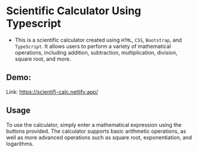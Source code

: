 # Scientific Calculator Using Typescript

- This is a scientific calculator created using `HTML`, `CSS`, `Bootstrap`, and `TypeScript`. It allows users to perform a variety of mathematical operations, including addition, subtraction, multiplication, division, square root, and more.

## Demo:

Link: https://scientifi-calc.netlify.app/

## Usage

To use the calculator, simply enter a mathematical expression using the buttons provided. The calculator supports basic arithmetic operations, as well as more advanced operations such as square root, exponentiation, and logarithms.
